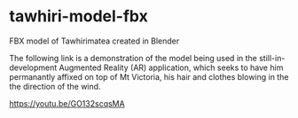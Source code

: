 # tawhiri-model-fbx
FBX model of Tawhirimatea created in Blender

The following link is a demonstration of the model being used in the still-in-development Augmented Reality (AR) application, which seeks to have him permanantly affixed on top of Mt Victoria, his hair and clothes blowing in the the direction of the wind. 

https://youtu.be/GO132scqsMA
